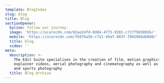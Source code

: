 ```yaml
---
template: BlogIndex
slug: blog
title: Blog
sectionOpener:
  byline: follow our journey.
  image: 'https://ucarecdn.com/02ae24fd-0d84-4775-9281-c71ff9b50656/'
  mobile: 'https://ucarecdn.com/fb97ba5b-c7a1-49af-803f-f90206bdb880/'
  title: blog.
  video: ''
meta:
  description: >-
    The Edit Suite specialises in the creation of film, motion graphics,
    explainer videos, aerial photography and cinematography as well as studio
    and sports photography
  title: Blog Archive
---
```


